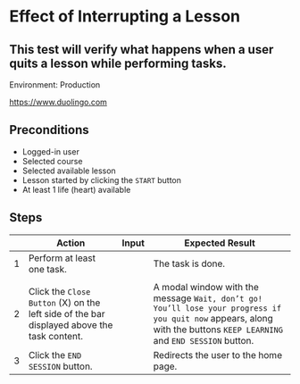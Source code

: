 # Effect of Interrupting a Lesson

## This test will verify what happens when a user quits a lesson while performing tasks.

Environment: Production

https://www.duolingo.com

## Preconditions
* Logged-in user
* Selected course
* Selected available lesson
* Lesson started by clicking the `START` button
* At least 1 life (heart) available

## Steps

|| Action | Input | Expected Result |
|----|--------|-------|-----------------|
|1|Perform at least one task.| |The task is done.|
|||| |The `CONTINUE` button appears.|
|2|Click the `Close Button` (X) on the left side of the bar displayed above the task content.| |A modal window with the message `Wait, don’t go! You’ll lose your progress if you quit now` appears, along with the buttons `KEEP LEARNING` and `END SESSION` button.|
|3|Click the `END SESSION` button.| |Redirects the user to the home page.|

